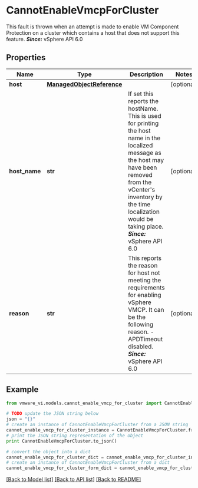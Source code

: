 # CannotEnableVmcpForCluster

This fault is thrown when an attempt is made to enable VM Component Protection on a cluster which contains a host that does not support this feature.  ***Since:*** vSphere API 6.0 

## Properties
Name | Type | Description | Notes
------------ | ------------- | ------------- | -------------
**host** | [**ManagedObjectReference**](ManagedObjectReference.md) |  | [optional] 
**host_name** | **str** | If set this reports the hostName.  This is used for printing the host name in the localized message as the host may have been removed from the vCenter&#39;s inventory by the time localization would be taking place.  ***Since:*** vSphere API 6.0  | [optional] 
**reason** | **str** | This reports the reason for host not meeting the requirements for enabling vSphere VMCP.  It can be the following reason. - APDTimeout disabled.    ***Since:*** vSphere API 6.0  | [optional] 

## Example

```python
from vmware_vi.models.cannot_enable_vmcp_for_cluster import CannotEnableVmcpForCluster

# TODO update the JSON string below
json = "{}"
# create an instance of CannotEnableVmcpForCluster from a JSON string
cannot_enable_vmcp_for_cluster_instance = CannotEnableVmcpForCluster.from_json(json)
# print the JSON string representation of the object
print CannotEnableVmcpForCluster.to_json()

# convert the object into a dict
cannot_enable_vmcp_for_cluster_dict = cannot_enable_vmcp_for_cluster_instance.to_dict()
# create an instance of CannotEnableVmcpForCluster from a dict
cannot_enable_vmcp_for_cluster_form_dict = cannot_enable_vmcp_for_cluster.from_dict(cannot_enable_vmcp_for_cluster_dict)
```
[[Back to Model list]](../README.md#documentation-for-models) [[Back to API list]](../README.md#documentation-for-api-endpoints) [[Back to README]](../README.md)


